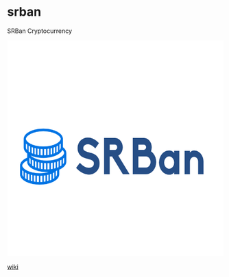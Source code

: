 # srban
SRBan Cryptocurrency


![SRBan](https://github.com/scoalabritanica/srban/blob/main/logo.png)

[wiki](https://github.com/scoalabritanica/srban/wiki)

